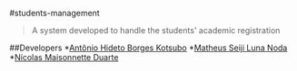 #students-management 

>A system developed to handle the students' academic registration

##Developers 
*[Antônio Hideto Borges Kotsubo](https://github.com/antoniokot)
*[Matheus Seiji Luna Noda](https://github.com/SeijiNoda)
*[Nícolas Maisonnette Duarte](https://github.com/NicolasMDuarte)

